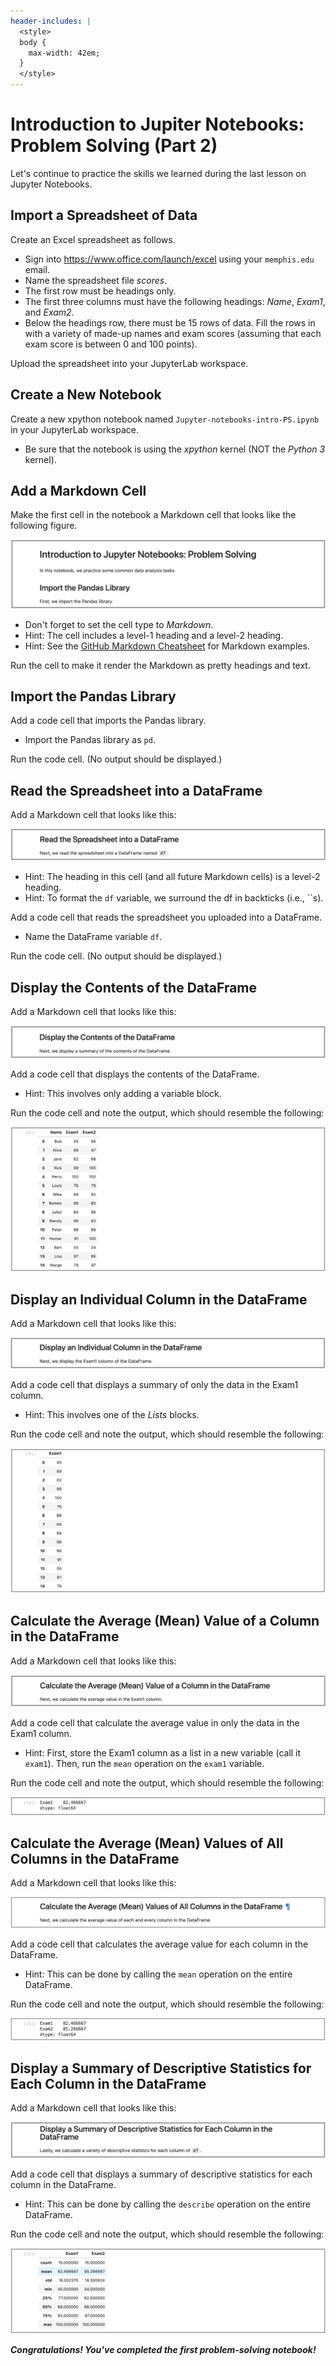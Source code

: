 ```yaml
---
header-includes: |
  <style>
  body {
    max-width: 42em;
  }
  </style>
---
```


# Introduction to Jupiter Notebooks: Problem Solving (Part 2)

Let's continue to practice the skills we learned during the last lesson on Jupyter Notebooks.

## Import a Spreadsheet of Data

Create an Excel spreadsheet as follows.

- Sign into <https://www.office.com/launch/excel> using your `memphis.edu` email.
- Name the spreadsheet file _scores_.
- The first row must be headings only.
- The first three columns must have the following headings: _Name_, _Exam1_, and _Exam2_.
- Below the headings row, there must be 15 rows of data. Fill the rows in with a variety of made-up names and exam scores (assuming that each exam score is between 0 and 100 points).

Upload the spreadsheet into your JupyterLab workspace.

## Create a New Notebook

Create a new xpython notebook named `Jupyter-notebooks-intro-PS.ipynb` in your JupyterLab workspace.

- Be sure that the notebook is using the _xpython_ kernel (NOT the _Python 3_ kernel).

## Add a Markdown Cell

Make the first cell in the notebook a Markdown cell that looks like the following figure.

![](images/Jupyter-notebooks-intro-fig-1.png)

- Don't forget to set the cell type to _Markdown_.
- Hint: The cell includes a level-1 heading and a level-2 heading.
- Hint: See the [GitHub Markdown Cheatsheet](https://guides.github.com/pdfs/markdown-cheatsheet-online.pdf) for Markdown examples.

Run the cell to make it render the Markdown as pretty headings and text.

## Import the Pandas Library

Add a code cell that imports the Pandas library.

- Import the Pandas library as `pd`.

Run the code cell. (No output should be displayed.)

## Read the Spreadsheet into a DataFrame

Add a Markdown cell that looks like this:

![](images/Jupyter-notebooks-intro-fig-2.png)

- Hint: The heading in this cell (and all future Markdown cells) is a level-2 heading.
- Hint: To format the `df` variable, we surround the df in backticks (i.e., \`\`s).

Add a code cell that reads the spreadsheet you uploaded into a DataFrame.

- Name the DataFrame variable `df`.

Run the code cell. (No output should be displayed.)

## Display the Contents of the DataFrame

Add a Markdown cell that looks like this:

![](images/Jupyter-notebooks-intro-fig-3.png)

Add a code cell that displays the contents of the DataFrame.

- Hint: This involves only adding a variable block.

Run the code cell and note the output, which should resemble the following:

![](images/Jupyter-notebooks-intro-fig-4.png)

## Display an Individual Column in the DataFrame

Add a Markdown cell that looks like this:

![](images/Jupyter-notebooks-intro-fig-5.png)

Add a code cell that displays a summary of only the data in the Exam1 column.

- Hint: This involves one of the _Lists_ blocks.

Run the code cell and note the output, which should resemble the following:

![](images/Jupyter-notebooks-intro-fig-6.png)

## Calculate the Average (Mean) Value of a Column in the DataFrame

Add a Markdown cell that looks like this:

![](images/Jupyter-notebooks-intro-fig-7.png)

Add a code cell that calculate the average value in only the data in the Exam1 column.

- Hint: First, store the Exam1 column as a list in a new variable (call it `exam1`). Then, run the `mean` operation on the `exam1` variable.

Run the code cell and note the output, which should resemble the following:

![](images/Jupyter-notebooks-intro-fig-8.png)

## Calculate the Average (Mean) Values of All Columns in the DataFrame

Add a Markdown cell that looks like this:

![](images/Jupyter-notebooks-intro-fig-9.png)

Add a code cell that calculates the average value for each column in the DataFrame.

- Hint: This can be done by calling the `mean` operation on the entire DataFrame.

Run the code cell and note the output, which should resemble the following:

![](images/Jupyter-notebooks-intro-fig-10.png)

## Display a Summary of Descriptive Statistics for Each Column in the DataFrame

Add a Markdown cell that looks like this:

![](images/Jupyter-notebooks-intro-fig-11.png)

Add a code cell that displays a summary of descriptive statistics for each column in the DataFrame.

- Hint: This can be done by calling the `describe` operation on the entire DataFrame.

Run the code cell and note the output, which should resemble the following:

![](images/Jupyter-notebooks-intro-fig-12.png)

***Congratulations! You've completed the first problem-solving notebook!***
